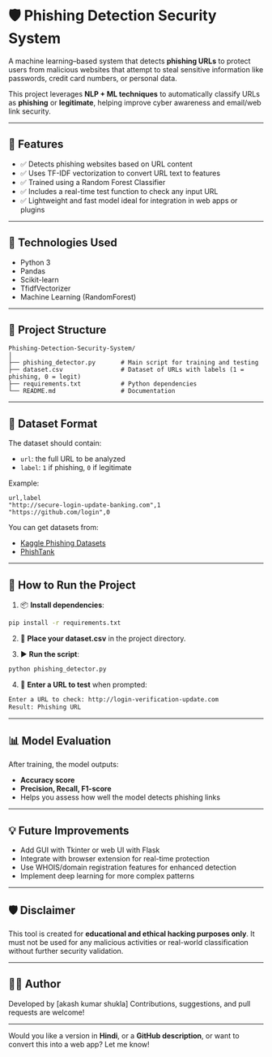 # 🛡️ Phishing Detection Security System

A machine learning–based system that detects **phishing URLs** to protect users from malicious websites that attempt to steal sensitive information like passwords, credit card numbers, or personal data.

This project leverages **NLP + ML techniques** to automatically classify URLs as **phishing** or **legitimate**, helping improve cyber awareness and email/web link security.

---

## 📌 Features

* ✅ Detects phishing websites based on URL content
* ✅ Uses TF-IDF vectorization to convert URL text to features
* ✅ Trained using a Random Forest Classifier
* ✅ Includes a real-time test function to check any input URL
* ✅ Lightweight and fast model ideal for integration in web apps or plugins

---

## 🧰 Technologies Used

* Python 3
* Pandas
* Scikit-learn
* TfidfVectorizer
* Machine Learning (RandomForest)

---

## 📁 Project Structure

```
Phishing-Detection-Security-System/
│
├── phishing_detector.py       # Main script for training and testing
├── dataset.csv                # Dataset of URLs with labels (1 = phishing, 0 = legit)
├── requirements.txt           # Python dependencies
└── README.md                  # Documentation
```

---

## 🧠 Dataset Format

The dataset should contain:

* `url`: the full URL to be analyzed
* `label`: `1` if phishing, `0` if legitimate

Example:

```csv
url,label
"http://secure-login-update-banking.com",1
"https://github.com/login",0
```

You can get datasets from:

* [Kaggle Phishing Datasets](https://www.kaggle.com/datasets)
* [PhishTank](https://phishtank.org/)

---

## 🚀 How to Run the Project

1. 📦 **Install dependencies**:

```bash
pip install -r requirements.txt
```

2. 📂 **Place your dataset.csv** in the project directory.

3. ▶️ **Run the script**:

```bash
python phishing_detector.py
```

4. 💬 **Enter a URL to test** when prompted:

```txt
Enter a URL to check: http://login-verification-update.com
Result: Phishing URL
```

---

## 📊 Model Evaluation

After training, the model outputs:

* **Accuracy score**
* **Precision, Recall, F1-score**
* Helps you assess how well the model detects phishing links

---

## 💡 Future Improvements

* Add GUI with Tkinter or web UI with Flask
* Integrate with browser extension for real-time protection
* Use WHOIS/domain registration features for enhanced detection
* Implement deep learning for more complex patterns

---

## 🛡️ Disclaimer

This tool is created for **educational and ethical hacking purposes only**.
It must not be used for any malicious activities or real-world classification without further security validation.

---

## 👨‍💻 Author

Developed by \[akash kumar shukla]
Contributions, suggestions, and pull requests are welcome!

---

Would you like a version in **Hindi**, or a **GitHub description**, or want to convert this into a web app? Let me know!
